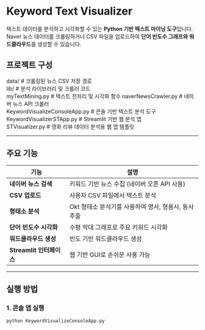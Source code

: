 # Keyword Text Visualizer

텍스트 데이터를 분석하고 시각화할 수 있는 **Python 기반 텍스트 마이닝 도구**입니다. Naver 뉴스 데이터를 크롤링하거나 CSV 파일을 업로드하여 **단어 빈도수 그래프와 워드클라우드**를 생성할 수 있습니다.

## 프로젝트 구성
data/ # 크롤링된 뉴스 CSV 저장 경로  
lib/ # 분석 라이브러리 및 크롤러 코드  
myTextMining.py # 텍스트 전처리 및 시각화 함수
naverNewsCrawler.py # 네이버 뉴스 API 크롤러  
KeywordVisualizeConsoleApp.py # 콘솔 기반 텍스트 분석 도구  
KeywordVisualizerSTApp.py # Streamlit 기반 웹 분석 앱  
STVisualizer.py # 영화 리뷰 데이터 분석용 웹 앱 템플릿  

---

## 주요 기능

| 기능 | 설명 |
|------|------|
| **네이버 뉴스 검색** | 키워드 기반 뉴스 수집 (네이버 오픈 API 사용) |
| **CSV 업로드** | 사용자 CSV 파일에서 텍스트 분석 |
| **형태소 분석** | Okt 형태소 분석기를 사용하여 명사, 형용사, 동사 추출 |
| **단어 빈도수 시각화** | 수평 막대 그래프로 주요 키워드 시각화 |
| **워드클라우드 생성** | 빈도 기반 워드클라우드 생성 |
| **Streamlit 인터페이스** | 웹 기반 GUI로 손쉬운 사용 가능 |

---

## 실행 방법

### 1. 콘솔 앱 실행

```bash
python KeywordVisualizeConsoleApp.py
